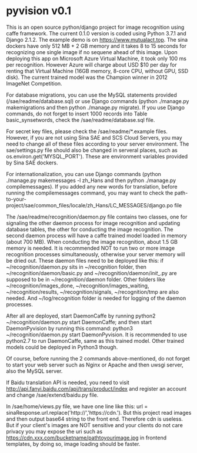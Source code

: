 # pyvision v0.1

This is an open source python/django project for image recognition using caffe framework. The current 0.1.0 version is coded using Python 3.7.1 and Django 2.1.2. The example demo is on https://www.mutualact.top. The sina dockers have only 512 MB + 2 GB memory and it takes 8 to 15 seconds for recognizing one single image if no sequene ahead of this image. Upon deploying this app on Microsoft Azure Virtual Machine, it took only 100 ms per recognition. However Azure will charge about USD $10 per day for renting that Virtual Machine (16GB memory, 8-core CPU, without GPU, SSD disk). The current trained model was the Champion winner in 2012 ImageNet Competition. 

For database migrations, you can use the MySQL statements provided (/sae/readme/database.sql) or use Django commands (python ./manage.py makemigrations and then python ./manage.py migrate). If you use Django commands, do not forget to insert 1000 records into Table basic_synsetwords, check the /sae/readme/database.sql file.

For secret key files, please check the /sae/readme/*.example files. However, if you are not using Sina SAE and SCS Cloud Servers, you may need to change all of these files according to your server environment. The sae/settings.py file should also be changed in serveral places, such as os.environ.get('MYSQL_PORT'). These are environment variables provided by Sina SAE dockers.

For internationalization, you can use Django commands (python ./manage.py makemessages -l zh_Hans and then python ./manage.py compilemessages). If you added any new words for translation, before running the compilemessages command, you may want to check the path-to-your-project/sae/common_files/locale/zh_Hans/LC_MESSAGES/django.po file

The /sae/readme/recognition/daemon.py file contains two classes, one for signaling the other daemon process for image recognition and updating database tables, the other for conducting the image recognition. The second daemon process will have a caffe trained model loaded in memory (about 700 MB). When conducting the image recognition, about 1.5 GB memory is needed. It is recommended NOT to run two or more image recognition processes simultaneously, otherwise your server memory will be dried out. These daemon files need to be deployed like this: if ~/recognition/daemon.py sits in ~/recognition folder, then ~/recognition/daemon/basic.py and ~/recognition/daemon/_init__.py are supposed to be in ~/recognition/daemon folder. Other folders like ~/recognition/images_done, ~/recognition/images_waiting, ~/recognition/results, ~/recognition/signals, ~/recognition/tmp are also needed. And ~/log/recognition folder is needed for logging of the daemon processes. 

After all are deployed, start DaemonCaffe by running python2 ~/recognition/daemon.py start DaemonCaffe; and then start DaemonPyvision by running this command: python3 ~/recognition/daemon.py start DaemonPyvision. It is recommended to use python2.7 to run DaemonCaffe, same as this trained model. Other trained models could be deployed in Python3 though. 

Of course, before running the 2 commands above-mentioned, do not forget to start your web server such as Nginx or Apache and then uwsgi server, also the MySQL server. 

If Baidu translation API is needed, you need to visit http://api.fanyi.baidu.com/api/trans/product/index and register an account and change /sae/extend/baidu.py file.

In /sae/home/views.py file, we have one line like this: url = sinaResponse.url.replace('http://','https://cdn.'). But this project read images and then output base64 string to the front end. Therefore cdn is useless. But if your client's images are NOT sensitive and your clients do not care privacy you may expose the uri such as https://cdn.xxx.com/bucketname/pathtoyourimage.jpg in frontend templates, by doing so, image loading should be faster.
